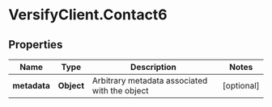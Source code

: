 # VersifyClient.Contact6

## Properties

Name | Type | Description | Notes
------------ | ------------- | ------------- | -------------
**metadata** | **Object** | Arbitrary metadata associated with the object | [optional] 


